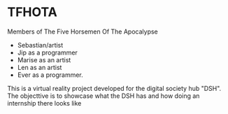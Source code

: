 # TFHOTA
Members of The Five Horsemen Of The Apocalypse
- Sebastian/artist
- Jip as a programmer
- Marise as an artist
- Len as an artist
- Ever as a programmer.

This is a virtual reality project developed for the digital society hub "DSH".
The objecttive is to showcase what the DSH has and how doing an internship there looks like
